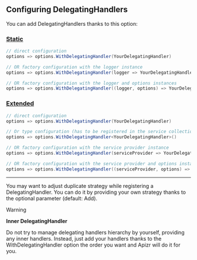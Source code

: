 ﻿## Configuring DelegatingHandlers

You can add DelegatingHandlers thanks to this option:

### [Static](#tab/tabid-static)

```csharp
// direct configuration
options => options.WithDelegatingHandler(YourDelegatingHandler)

// OR factory configuration with the logger instance
options => options.WithDelegatingHandler(logger => YourDelegatingHandler)

// OR factory configuration with the logger and options instances
options => options.WithDelegatingHandler((logger, options) => YourDelegatingHandler)
```

### [Extended](#tab/tabid-extended)

```csharp
// direct configuration
options => options.WithDelegatingHandler(YourDelegatingHandler)

// Or type configuration (has to be registered in the service collection)
options => options.WithDelegatingHandler<YourDelegatingHandler>()

// OR factory configuration with the service provider instance
options => options.WithDelegatingHandler(serviceProvider => YourDelegatingHandler)

// OR factory configuration with the service provider and options instances
options => options.WithDelegatingHandler((serviceProvider, options) => YourDelegatingHandler)
```

***

You may want to adjust duplicate strategy while registering a DelegatingHandler. You can do it by providing your own strategy thanks to the optional parameter (default: Add).


>[!WARNING]
>
>**Inner DelegatingHandler**
>
>Do not try to manage delegating handlers hierarchy by yourself, providing any inner handlers. Instead, just add your handlers thanks to the WithDelegatingHandler option the order you want and Apizr will do it for you.